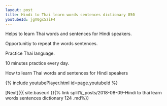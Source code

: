 ```yaml
---
layout: post
title: Hindi to Thai learn words sentences dictionary 850 
youtubeId: jgV0gx5ziF4
---
```

 
 
Helps to learn Thai words and sentences for Hindi speakers.

Opportunitiy to repeat the words sentences. 

Practice Thai language. 
 
10 minutes practice every day. 
 
How to learn Thai words and sentences for Hindi speakers 
 
{% include youtubePlayer.html id=page.youtubeId %}
 
 
[Next]({{ site.baseurl }}{% link  split1/_posts/2018-08-09-Hindi to thai learn words sentences dictionary 124 .md%})
 
